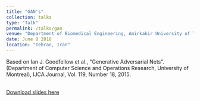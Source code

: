 ```yaml
---
title: "GAN's"
collection: talks
type: "Talk"
permalink: /talks/gan
venue: "Department of Biomedical Engineering, Amirkabir University of Technology"
date: June 8 2018
location: "Tehran, Iran"
---
```


Based on Ian J. Goodfellow et al., "Generative Adversarial Nets". (Department of Computer Science and Operations Research, University of Montreal), IJCA Journal, Vol. 119, Number 18, 2015.

<br>[Download slides here](http://sinamahdipour.github.io/files/GAN_presentation.pdf)
